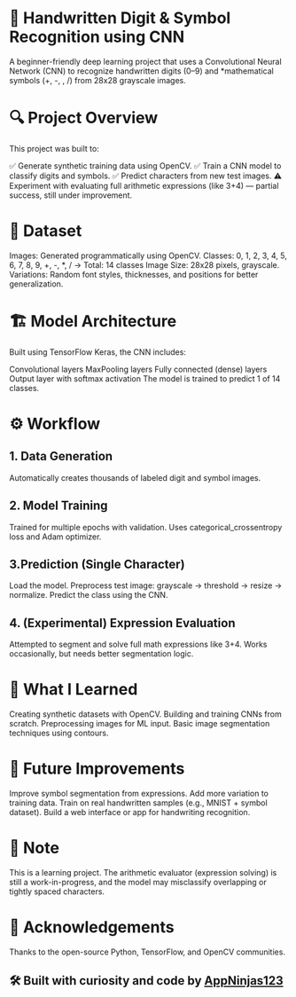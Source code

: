 # 🧠 Handwritten Digit & Symbol Recognition using CNN
A beginner-friendly deep learning project that uses a Convolutional Neural Network (CNN) to recognize handwritten digits (0–9) and *mathematical symbols (+, -, , /) from 28x28 grayscale images.

# 🔍 Project Overview
This project was built to:

✅ Generate synthetic training data using OpenCV.
✅ Train a CNN model to classify digits and symbols.
✅ Predict characters from new test images.
⚠️ Experiment with evaluating full arithmetic expressions (like 3+4) — partial success, still under improvement.

# 📸 Dataset
Images: Generated programmatically using OpenCV.
Classes:
0, 1, 2, 3, 4, 5, 6, 7, 8, 9, +, -, *, /
→ Total: 14 classes
Image Size: 28x28 pixels, grayscale.
Variations: Random font styles, thicknesses, and positions for better generalization.

# 🏗️ Model Architecture
Built using TensorFlow Keras, the CNN includes:

Convolutional layers
MaxPooling layers
Fully connected (dense) layers
Output layer with softmax activation
The model is trained to predict 1 of 14 classes.

# ⚙️ Workflow
## 1. Data Generation
Automatically creates thousands of labeled digit and symbol images.

## 2. Model Training
Trained for multiple epochs with validation.
Uses categorical_crossentropy loss and Adam optimizer.

## 3.Prediction (Single Character)
Load the model.
Preprocess test image: grayscale → threshold → resize → normalize.
Predict the class using the CNN.

## 4. (Experimental) Expression Evaluation
Attempted to segment and solve full math expressions like 3+4.
Works occasionally, but needs better segmentation logic.

# 🧠 What I Learned
Creating synthetic datasets with OpenCV.
Building and training CNNs from scratch.
Preprocessing images for ML input.
Basic image segmentation techniques using contours.

# 🚀 Future Improvements
Improve symbol segmentation from expressions.
Add more variation to training data.
Train on real handwritten samples (e.g., MNIST + symbol dataset).
Build a web interface or app for handwriting recognition.

# 📌 Note
This is a learning project. The arithmetic evaluator (expression solving) is still a work-in-progress, and the model may misclassify overlapping or tightly spaced characters.

# 💬 Acknowledgements
Thanks to the open-source Python, TensorFlow, and OpenCV communities.

## 🛠️ Built with curiosity and code by [AppNinjas123](https://github.com/AppNinjas123)
